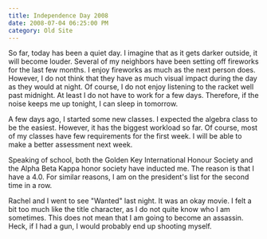 ```yaml
---
title: Independence Day 2008
date: 2008-07-04 06:25:00 PM
category: Old Site
---
```


So far, today has been a quiet day. I imagine that as it gets darker outside, it will become louder. Several of my neighbors have been setting off fireworks for the last few months. I enjoy fireworks as much as the next person does. However, I do not think that they have as much visual impact during the day as they would at night. Of course, I do not enjoy listening to the racket well past midnight. At least I do not have to work for a few days. Therefore, if the noise keeps me up tonight, I can sleep in tomorrow.

A few days ago, I started some new classes. I expected the algebra class to be the easiest. However, it has the biggest workload so far. Of course, most of my classes have few requirements for the first week. I will be able to make a better assessment next week.

Speaking of school, both the Golden Key International Honour Society and the Alpha Beta Kappa honor society have inducted me. The reason is that I have a 4.0. For similar reasons, I am on the president's list for the second time in a row.

Rachel and I went to see "Wanted" last night. It was an okay movie. I felt a bit too much like the title character, as I do not quite know who I am sometimes. This does not mean that I am going to become an assassin. Heck, if I had a gun, I would probably end up shooting myself.
